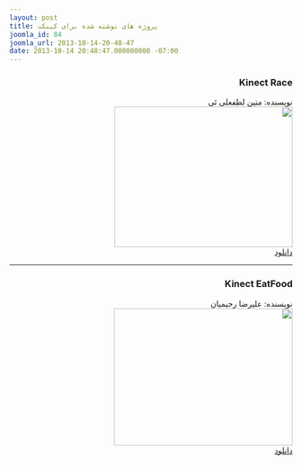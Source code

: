 ```yaml
---
layout: post
title: پروژه های نوشته شده برای کینکت
joomla_id: 84
joomla_url: 2013-10-14-20-48-47
date: 2013-10-14 20:48:47.000000000 -07:00
---
```

<h3 dir="rtl">Kinect Race</h3>
<p dir="rtl">نویسنده: متین لطفعلی ئی
	<br>
	<img src="{{ site.baseurl }}/assets/images/kinect.jpg" width="317" height="250" />
	<br>
	<a href="http://www.mediafire.com/download/b8wbcudcpzji6xp/KinectRace.rar">دانلود</a>
</p>
<hr />
<h3 dir="rtl">Kinect EatFood</h3>
<p dir= "rtl">نویسنده: علیرضا رحیمیان
	<br>
	<img src="{{ site.baseurl }}/assets/images/kin2.jpg" width="318" height="244" />
	<br>
	<a href="http://www.mediafire.com/download/j5homaf2ffg5543/Kinect_EatFood.rar">دانلود</a>
</p>
